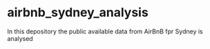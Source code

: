 # airbnb_sydney_analysis
In this depository the public available data from AirBnB fpr Sydney is analysed
